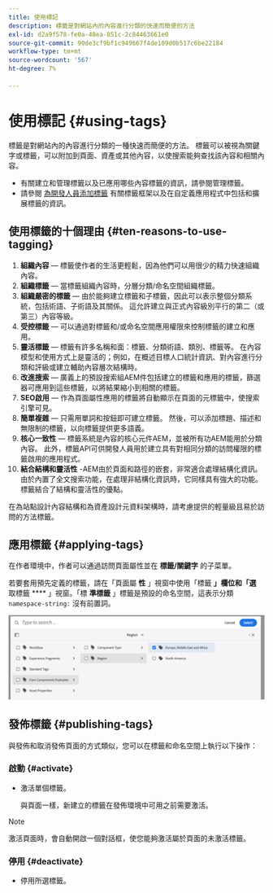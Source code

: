 ```yaml
---
title: 使用標記
description: 標籤是對網站內的內容進行分類的快速而簡便的方法
exl-id: d2a9f578-fe0a-48ea-851c-2c84463661e0
source-git-commit: 90de3cf9bf1c949667f4de109d0b517c6be22184
workflow-type: tm+mt
source-wordcount: '567'
ht-degree: 7%

---
```


# 使用標記 {#using-tags}

標籤是對網站內的內容進行分類的一種快速而簡便的方法。 標籤可以被視為關鍵字或標籤，可以附加到頁面、資產或其他內容，以使搜索能夠查找該內容和相關內容。

* 有關建立和管理標籤以及已應用哪些內容標籤的資訊，請參閱管理標籤。 <!-- See [Administering Tags](/help/sites-administering/tags.md) for information about creating and managing tags, as well as to which content tags have been applied.-->
* 請參閱 [為開發人員添加標籤](/help/implementing/developing/introduction/tagging-framework.md) 有關標籤框架以及在自定義應用程式中包括和擴展標籤的資訊。

## 使用標籤的十個理由 {#ten-reasons-to-use-tagging}

1. **組織內容**  — 標籤使作者的生活更輕鬆，因為他們可以用很少的精力快速組織內容。
1. **組織標籤**  — 當標籤組織內容時，分層分類/命名空間組織標籤。
1. **組織嚴密的標籤**  — 由於能夠建立標籤和子標籤，因此可以表示整個分類系統，包括術語、子術語及其關係。 這允許建立與正式內容級別平行的第二（或第三）內容等級。
1. **受控標籤**  — 可以通過對標籤和/或命名空間應用權限來控制標籤的建立和應用。
1. **靈活標籤**  — 標籤有許多名稱和面：標籤、分類術語、類別、標籤等。 在內容模型和使用方式上是靈活的；例如，在概述目標人口統計資訊、對內容進行分類和評級或建立輔助內容層次結構時。
1. **改進搜索**  — 廣義上的預設搜索組AEM件包括建立的標籤和應用的標籤，篩選器可應用到這些標籤，以將結果縮小到相關的標籤。
1. **SEO啟用**  — 作為頁面屬性應用的標籤將自動顯示在頁面的元標籤中，使搜索引擎可見。
1. **簡單複雜**  — 只需用單詞和按鈕即可建立標籤。 然後，可以添加標題、描述和無限制的標籤，以向標籤提供更多語義。
1. **核心一致性**  — 標籤系統是內容的核心元件AEM，並被所有功AEM能用於分類內容。 此外，標籤API可供開發人員用於建立具有對相同分類的訪問權限的標籤啟用的應用程式。
1. **結合結構和靈活性** -AEM由於頁面和路徑的嵌套，非常適合處理結構化資訊。 由於內置了全文搜索功能，在處理非結構化資訊時，它同樣具有強大的功能。 標籤結合了結構和靈活性的優點。

在為站點設計內容結構和為資產設計元資料架構時，請考慮提供的輕量級且易於訪問的方法標籤。

## 應用標籤 {#applying-tags}

在作者環境中，作者可以通過訪問頁面屬性並在 **標籤/關鍵字** 的子菜單。

若要套用預先定義的標籤，請在「頁面屬 **性** 」視窗中使用「標籤 **」欄位和「選** 取標籤 **** 」視窗。「標 **準標籤** 」標籤是預設的命名空間，這表示分類 `namespace-string:` 沒有前置詞。<!-- To apply [pre-defined tags](/help/sites-administering/tags.md), in the **Page Properties** window use the **Tags** field and the **Select Tags** window.-->

![選擇多個標籤](/help/sites-cloud/authoring/assets/tags-select.png)

## 發佈標籤 {#publishing-tags}

與發佈和取消發佈頁面的方式類似，您可以在標籤和命名空間上執行以下操作：

### 啟動 {#activate}

* 激活單個標籤。

   與頁面一樣，新建立的標籤在發佈環境中可用之前需要激活。

>[!NOTE]
>
>激活頁面時，會自動開啟一個對話框，使您能夠激活屬於頁面的未激活標籤。

### 停用 {#deactivate}

* 停用所選標籤。
